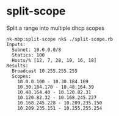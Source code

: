 split-scope
===========

Split a range into multiple dhcp scopes


    nk-mbp:split-scope nk$ ./split-scope.rb
    Inputs:
      Subnet: 10.0.0.0/8
      Statics: 100
      Hosts/% [12, 7, 28, 19, 16, 18]
    Results:
      Broadcast 10.255.255.255
      Scopes:
        10.0.0.100 - 10.30.184.169
        10.30.184.170 - 10.48.164.39
        10.48.164.40 - 10.120.82.31
        10.120.82.32 - 10.168.245.227
        10.168.245.228 - 10.209.235.150
        10.209.235.151 - 10.255.255.254
